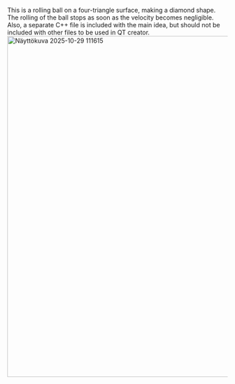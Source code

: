 This is a rolling ball on a four-triangle surface, making a diamond shape. The rolling of the ball stops as soon as the velocity becomes negligible. Also, a separate C++ file is included with the main idea, but should not be included with other files to be used in QT creator.
<img width="989" height="780" alt="Näyttökuva 2025-10-29 111615" src="https://github.com/user-attachments/assets/0f71f08d-444b-483d-8881-f7a1bc358011" />
